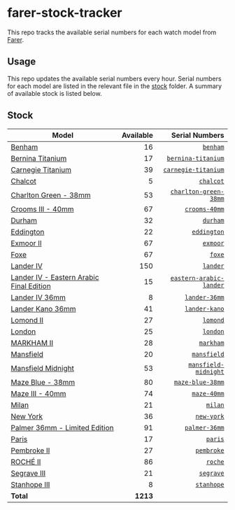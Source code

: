 # farer-stock-tracker

This repo tracks the available serial numbers for each watch model from [Farer](https://farer.com).

## Usage

This repo updates the available serial numbers every hour. Serial numbers for each model are listed in the relevant file in the [stock](./stock) folder. A summary of available stock is listed below.

## Stock

| Model | Available | Serial Numbers |
| ----- | --------: | -------------: |
| [Benham](https://usd.farer.com/products/benham) | 16 | [`benham`](./stock/benham) |
| [Bernina Titanium](https://usd.farer.com/products/bernina-titanium) | 17 | [`bernina-titanium`](./stock/bernina-titanium) |
| [Carnegie Titanium](https://usd.farer.com/products/carnegie-titanium) | 39 | [`carnegie-titanium`](./stock/carnegie-titanium) |
| [Chalcot](https://usd.farer.com/products/chalcot) | 5 | [`chalcot`](./stock/chalcot) |
| [Charlton Green - 38mm](https://usd.farer.com/products/charlton-green-38mm) | 53 | [`charlton-green-38mm`](./stock/charlton-green-38mm) |
| [Crooms III - 40mm](https://usd.farer.com/products/crooms-40mm) | 67 | [`crooms-40mm`](./stock/crooms-40mm) |
| [Durham](https://usd.farer.com/products/durham) | 32 | [`durham`](./stock/durham) |
| [Eddington](https://usd.farer.com/products/eddington) | 22 | [`eddington`](./stock/eddington) |
| [Exmoor II](https://usd.farer.com/products/exmoor) | 67 | [`exmoor`](./stock/exmoor) |
| [Foxe](https://usd.farer.com/products/foxe) | 67 | [`foxe`](./stock/foxe) |
| [Lander IV](https://usd.farer.com/products/lander) | 150 | [`lander`](./stock/lander) |
| [Lander IV - Eastern Arabic Final Edition](https://usd.farer.com/products/eastern-arabic-lander) | 15 | [`eastern-arabic-lander`](./stock/eastern-arabic-lander) |
| [Lander IV 36mm](https://usd.farer.com/products/lander-36mm) | 8 | [`lander-36mm`](./stock/lander-36mm) |
| [Lander Kano 36mm](https://usd.farer.com/products/lander-kano) | 41 | [`lander-kano`](./stock/lander-kano) |
| [Lomond II](https://usd.farer.com/products/lomond) | 27 | [`lomond`](./stock/lomond) |
| [London](https://usd.farer.com/products/london) | 25 | [`london`](./stock/london) |
| [MARKHAM II](https://usd.farer.com/products/markham) | 28 | [`markham`](./stock/markham) |
| [Mansfield](https://usd.farer.com/products/mansfield) | 20 | [`mansfield`](./stock/mansfield) |
| [Mansfield Midnight](https://usd.farer.com/products/mansfield-midnight) | 53 | [`mansfield-midnight`](./stock/mansfield-midnight) |
| [Maze Blue - 38mm](https://usd.farer.com/products/maze-blue-38mm) | 80 | [`maze-blue-38mm`](./stock/maze-blue-38mm) |
| [Maze III - 40mm](https://usd.farer.com/products/maze-40mm) | 74 | [`maze-40mm`](./stock/maze-40mm) |
| [Milan](https://usd.farer.com/products/milan) | 21 | [`milan`](./stock/milan) |
| [New York](https://usd.farer.com/products/new-york) | 36 | [`new-york`](./stock/new-york) |
| [Palmer 36mm - Limited Edition](https://usd.farer.com/products/palmer-36mm) | 91 | [`palmer-36mm`](./stock/palmer-36mm) |
| [Paris](https://usd.farer.com/products/paris) | 17 | [`paris`](./stock/paris) |
| [Pembroke II](https://usd.farer.com/products/pembroke) | 27 | [`pembroke`](./stock/pembroke) |
| [ROCHÉ II](https://usd.farer.com/products/roche) | 86 | [`roche`](./stock/roche) |
| [Segrave III](https://usd.farer.com/products/segrave) | 21 | [`segrave`](./stock/segrave) |
| [Stanhope III](https://usd.farer.com/products/stanhope) | 8 | [`stanhope`](./stock/stanhope) |
| **Total** | **1213** | |
